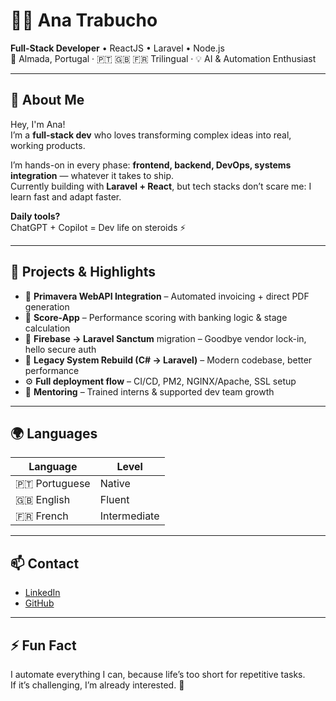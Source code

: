 <h1 align="left">👩‍💻 Ana Trabucho</h1>

<p align="left">
  <b>Full-Stack Developer</b> • ReactJS • Laravel • Node.js  
  <br/>
  📍 Almada, Portugal · 🇵🇹 🇬🇧 🇫🇷 Trilingual · 💡 AI & Automation Enthusiast
</p>

---

## 🚀 About Me

Hey, I'm Ana!  
I’m a **full-stack dev** who loves transforming complex ideas into real, working products.  

I’m hands-on in every phase: **frontend, backend, DevOps, systems integration** — whatever it takes to ship.  
Currently building with **Laravel + React**, but tech stacks don’t scare me: I learn fast and adapt faster.

**Daily tools?**  
ChatGPT + Copilot = Dev life on steroids ⚡  

---

## 💼 Projects & Highlights

- 🔄 **Primavera WebAPI Integration** – Automated invoicing + direct PDF generation  
- 🧠 **Score-App** – Performance scoring with banking logic & stage calculation  
- 🔐 **Firebase → Laravel Sanctum** migration – Goodbye vendor lock-in, hello secure auth  
- 🔁 **Legacy System Rebuild (C# → Laravel)** – Modern codebase, better performance  
- ⚙️ **Full deployment flow** – CI/CD, PM2, NGINX/Apache, SSL setup  
- 🤝 **Mentoring** – Trained interns & supported dev team growth  

---

## 🌍 Languages

| Language   | Level       |
|------------|-------------|
| 🇵🇹 Portuguese | Native |
| 🇬🇧 English   | Fluent |
| 🇫🇷 French    | Intermediate |

---

## 📫 Contact

- [LinkedIn](https://www.linkedin.com/in/filipatrabucho)  
- [GitHub](https://github.com/filipatrabucho)  

---

## ⚡ Fun Fact

I automate everything I can, because life’s too short for repetitive tasks.  
If it’s challenging, I’m already interested. 🚀

